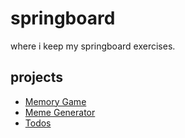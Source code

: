 # springboard

where i keep my springboard exercises. 

## projects

- [Memory Game](/memory-game/index.html)
- [Meme Generator](/meme-generator/index.html)
- [Todos](/todos/index.html)
